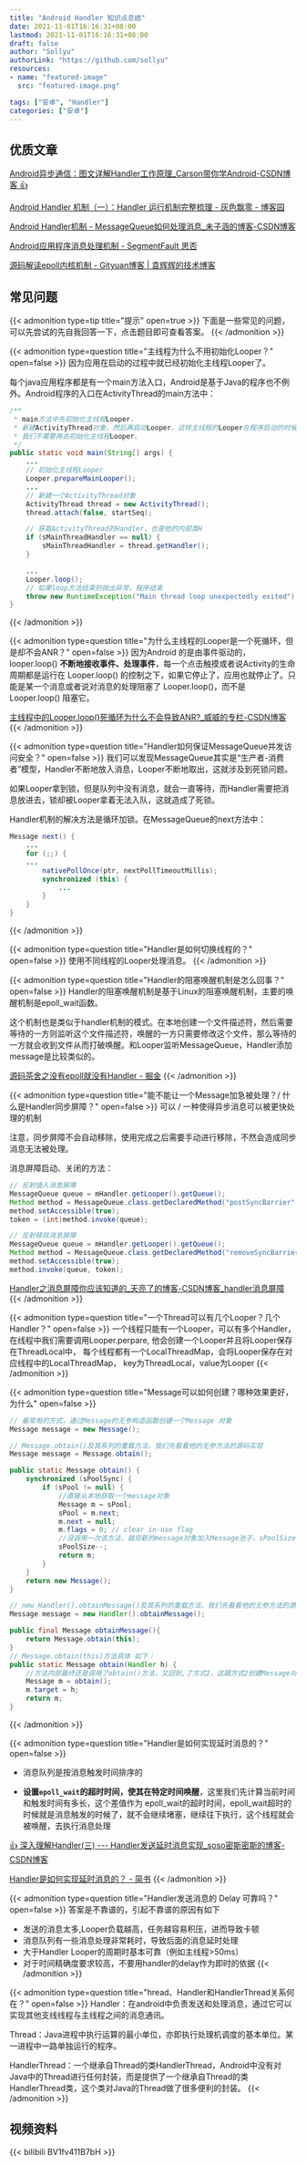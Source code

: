 ```yaml
---
title: "Android Handler 知识点总结"
date: 2021-11-01T16:16:31+08:00
lastmod: 2021-11-01T16:16:31+08:00
draft: false
author: "Sollyu"
authorLink: "https://github.com/sollyu"
resources:
- name: "featured-image"
  src: "featured-image.png"

tags: ["安卓", "Handler"]
categories: ["安卓"]
---
```


## 优质文章

[Android异步通信：图文详解Handler工作原理_Carson带你学Android-CSDN博客 👍](https://blog.csdn.net/carson_ho/article/details/80175876)

[Android Handler 机制（一）：Handler 运行机制完整梳理 - 灰色飘零 - 博客园](https://www.cnblogs.com/renhui/p/12857876.html)

[Android Handler机制 - MessageQueue如何处理消息_未子涵的博客-CSDN博客](https://blog.csdn.net/lovelease/article/details/81988696)

[Android应用程序消息处理机制 - SegmentFault 思否](https://segmentfault.com/a/1190000002982318)

[源码解读epoll内核机制 - Gityuan博客 | 袁辉辉的技术博客](http://gityuan.com/2019/01/06/linux-epoll/)

## 常见问题

{{< admonition type=tip title="提示" open=true >}}
下面是一些常见的问题，可以先尝试的先自我回答一下，点击题目即可查看答案。
{{< /admonition >}}


{{< admonition type=question title="主线程为什么不用初始化Looper？" open=false >}}
因为应用在启动的过程中就已经初始化主线程Looper了。

每个java应用程序都是有一个main方法入口，Android是基于Java的程序也不例外。Android程序的入口在ActivityThread的main方法中：
```java
/**
 * main方法中先初始化主线程Looper，
 * 新建ActivityThread对象，然后再启动Looper，这样主线程的Looper在程序启动的时候就跑起来了。
 * 我们不需要再去初始化主线程Looper。
 */
public static void main(String[] args) {
    ...
    // 初始化主线程Looper
    Looper.prepareMainLooper();
    ...
    // 新建一个ActivityThread对象
    ActivityThread thread = new ActivityThread();
    thread.attach(false, startSeq);

    // 获取ActivityThread的Handler，也是他的内部类H
    if (sMainThreadHandler == null) {
        sMainThreadHandler = thread.getHandler();
    }

    ...
    Looper.loop();
    // 如果loop方法结束则抛出异常，程序结束
    throw new RuntimeException("Main thread loop unexpectedly exited");
}
```
{{< /admonition >}}


{{< admonition type=question title="为什么主线程的Looper是一个死循环，但是却不会ANR？" open=false >}}
因为Android 的是由事件驱动的，looper.loop() **不断地接收事件、处理事件**，每一个点击触摸或者说Activity的生命周期都是运行在 Looper.loop() 的控制之下，如果它停止了，应用也就停止了。只能是某一个消息或者说对消息的处理阻塞了 Looper.loop()，而不是 Looper.loop() 阻塞它。

[主线程中的Looper.loop()死循环为什么不会导致ANR?_威威的专栏-CSDN博客](https://blog.csdn.net/u013626215/article/details/88796172)
{{< /admonition >}}


{{< admonition type=question title="Handler如何保证MessageQueue并发访问安全？" open=false >}}
我们可以发现MessageQueue其实是“生产者-消费者”模型，Handler不断地放入消息，Looper不断地取出，这就涉及到死锁问题。

如果Looper拿到锁，但是队列中没有消息，就会一直等待，而Handler需要把消息放进去，锁却被Looper拿着无法入队，这就造成了死锁。

Handler机制的解决方法是循环加锁。在MessageQueue的next方法中：

```java
Message next() {
    ...
    for (;;) {
    ...
        nativePollOnce(ptr, nextPollTimeoutMillis);
        synchronized (this) {
            ...
        }
    }
}
```
{{< /admonition >}}


{{< admonition type=question title="Handler是如何切换线程的？" open=false >}}
使用不同线程的Looper处理消息。
{{< /admonition >}}


{{< admonition type=question title="Handler的阻塞唤醒机制是怎么回事？" open=false >}}
Handler的阻塞唤醒机制是基于Linux的阻塞唤醒机制，主要的唤醒机制是epoll_wait函数。

这个机制也是类似于handler机制的模式。在本地创建一个文件描述符，然后需要等待的一方则监听这个文件描述符，唤醒的一方只需要修改这个文件，那么等待的一方就会收到文件从而打破唤醒。和Looper监听MessageQueue，Handler添加message是比较类似的。

[源码茶舍之没有epoll就没有Handler - 掘金](https://juejin.cn/post/6896495861954510861)
{{< /admonition >}}


{{< admonition type=question title="能不能让一个Message加急被处理？/ 什么是Handler同步屏障？" open=false >}}
可以 / 一种使得异步消息可以被更快处理的机制

注意，同步屏障不会自动移除，使用完成之后需要手动进行移除，不然会造成同步消息无法被处理。

消息屏障启动、关闭的方法：
```java
// 反射插入消息屏障
MessageQueue queue = mHandler.getLooper().getQueue();
Method method = MessageQueue.class.getDeclaredMethod("postSyncBarrier");
method.setAccessible(true);
token = (int)method.invoke(queue);

// 反射移除消息屏障
MessageQueue queue = mHandler.getLooper().getQueue();
Method method = MessageQueue.class.getDeclaredMethod("removeSyncBarrier", int.class);
method.setAccessible(true);
method.invoke(queue, token);
```
[Handler之消息屏障你应该知道的_天亮了的博客-CSDN博客_handler消息屏障](https://blog.csdn.net/my_csdnboke/article/details/109531168)
{{< /admonition >}}



{{< admonition type=question title="一个Thread可以有几个Looper？几个Handler？" open=false >}}
一个线程只能有一个Looper，可以有多个Handler，
在线程中我们需要调用Looper.perpare,
他会创建一个Looper并且将Looper保存在ThreadLocal中，
每个线程都有一个LocalThreadMap，会将Looper保存在对应线程中的LocalThreadMap，
key为ThreadLocal，value为Looper
{{< /admonition >}}


{{< admonition type=question title="Message可以如何创建？哪种效果更好，为什么" open=false >}}

```java
// 最常用的方式，通过Message的无参构造函数创建一个Message 对象
Message message = new Message();
```

```java
// Message.obtain()及其系列的重载方法，我们先看看他的无参方法的源码实现
Message message = Message.obtain();

public static Message obtain() {
    synchronized (sPoolSync) {
        if (sPool != null) {
            //直接从本地获取一个message对象
            Message m = sPool;
            sPool = m.next;
            m.next = null;
            m.flags = 0; // clear in-use flag
            //没调用一次该方法，就将新的message对象加入Message池子，sPoolSize就减少一个
            sPoolSize--;
            return m;
        }
    }
    return new Message();
}
```

```java
// new Handler().obtainMessage()及其系列的重载方法，我们先看看他的无参方法的源码实现：
Message message = new Handler().obtainMessage();

public final Message obtainMessage(){
    return Message.obtain(this);
}
// Message.obtain(this)方法具体 如下：
public static Message obtain(Handler h) {
    //方法内部最终还是调用了obtain()方法，又回到,了方式2，这跟方式2创建Message对象是一样的，本质上没有区别。
    Message m = obtain();
    m.target = h;
    return m;
}

```
{{< /admonition >}}

{{< admonition type=question title="Handler是如何实现延时消息的？" open=false >}}

* 消息队列是按消息触发时间排序的

* **设置`epoll_wait`的超时时间，使其在特定时间唤醒**，这里我们先计算当前时间和触发时间有多长，这个差值作为 epoll_wait的超时时间，epoll_wait超时的时候就是消息触发的时候了，就不会继续堵塞，继续往下执行，这个线程就会被唤醒，去执行消息处理

[👍 深入理解Handler(三) --- Handler发送延时消息实现_soso密斯密斯的博客-CSDN博客](https://blog.csdn.net/qq_38366777/article/details/108942036)

[Handler是如何实现延时消息的？ - 简书](https://www.jianshu.com/p/68083d432b3f)
{{< /admonition >}}


{{< admonition type=question title="Handler发送消息的 Delay 可靠吗？" open=false >}}
答案是不靠谱的，引起不靠谱的原因有如下

* 发送的消息太多,Looper负载越高，任务越容易积压，进而导致卡顿
* 消息队列有一些消息处理非常耗时，导致后面的消息延时处理
* 大于Handler Looper的周期时基本可靠（例如主线程>50ms）
* 对于时间精确度要求较高，不要用handler的delay作为即时的依据
{{< /admonition >}}


{{< admonition type=question title="hread、Handler和HandlerThread关系何在？" open=false >}}
Handler：在android中负责发送和处理消息，通过它可以实现其他支线线程与主线程之间的消息通讯。

Thread：Java进程中执行运算的最小单位，亦即执行处理机调度的基本单位。某一进程中一路单独运行的程序。

HandlerThread：一个继承自Thread的类HandlerThread，Android中没有对Java中的Thread进行任何封装，而是提供了一个继承自Thread的类HandlerThread类，这个类对Java的Thread做了很多便利的封装。
{{< /admonition >}}


## 视频资料

{{< bilibili BV1fv411B7bH >}}


